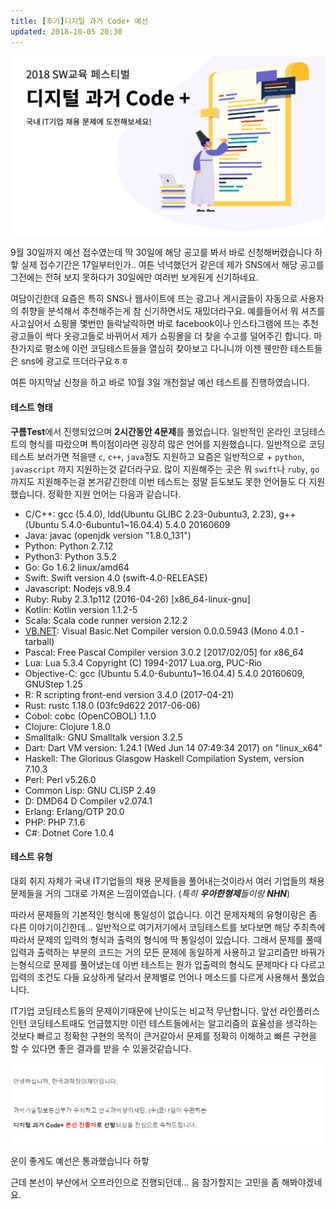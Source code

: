 ```yaml
---
title: [후기]디지털 과거 Code+ 예선
updated: 2018-10-05 20:30
---
```


![img_01](https://raw.githubusercontent.com/jeageon/jeageon.github.io/master/_images/img_03.PNG)

9월 30일까지 예선 접수였는데 딱 30일에 해당 공고를 봐서 바로 신청해버렸습니다 하핳 실제 접수기간은 17일부터인가.. 여튼 넉넉했던거 같은데 제가 SNS에서 해당  공고를 그전에는 전혀 보지 못하다가 30일에만 여러번 보게된게 신기하네요.

여담이긴한데 요즘은 특히 SNS나 웹사이트에 뜨는 광고나 게시글들이 자동으로 사용자의 취향을 분석해서 추천해주는게 참 신기하면서도 재밌더라구요.  예를들어서 뭐 셔츠를 사고싶어서 쇼핑몰 몇번만 들락날락하면 바로 facebook이나 인스타그램에 뜨는 추천 광고들이 싹다 옷광고들로 바뀌어서 제가 쇼핑몰을 더 찾을 수고를 덜어주긴 합니다. 마찬가지로 평소에 이런 코딩테스트들을 열심히 찾아보고 다니니까 이젠 웬만한 테스트들은 sns에 광고로 뜨더라구요ㅎㅎ

여튼 마지막날 신청을 하고 바로 10월 3일 개천절날 예선 테스트를 진행하였습니다.

<div class="divider"></div>

#### 테스트 형태

**구름Test**에서 진행되었으며 **2시간동안 4문제**를 풀었습니다. 일반적인 온라인 코딩테스트의 형식를 따랐으며 특이점이라면 굉장히 많은 언어를 지원했습니다. 일반적으로 코딩테스트 보러가면 적을땐 `c`, `c++`, `java`정도 지원하고 요즘은 일반적으로 + `python`, `javascript` 까지 지원하는것 같더라구요. 많이 지원해주는 곳은 뭐 `swift`나 `ruby`, `go`까지도 지원해주는걸 본거같긴한데 이번 테스트는 정말 듣도보도 못한 언어들도 다 지원했습니다. 정확한 지원 언어는 다음과 같습니다.

- C/C++: gcc (5.4.0), ldd(Ubuntu GLIBC 2.23-0ubuntu3, 2.23), g++ (Ubuntu 5.4.0-6ubuntu1~16.04.4) 5.4.0 20160609
- Java: javac (openjdk version "1.8.0_131")
- Python: Python 2.7.12
- Python3: Python 3.5.2
- Go: Go 1.6.2 linux/amd64
- Swift: Swift version 4.0 (swift-4.0-RELEASE)
- Javascript: Nodejs v8.9.4
- Ruby: Ruby 2.3.1p112 (2016-04-26) [x86_64-linux-gnu]
- Kotlin: Kotlin version 1.1.2-5
- Scala: Scala code runner version 2.12.2
- [VB.NET](http://vb.net/): Visual Basic.Net Compiler version 0.0.0.5943 (Mono 4.0.1 - tarball)
- Pascal: Free Pascal Compiler version 3.0.2 [2017/02/05] for x86_64
- Lua: Lua 5.3.4  Copyright (C) 1994-2017 Lua.org, PUC-Rio
- Objective-C: gcc (Ubuntu 5.4.0-6ubuntu1~16.04.4) 5.4.0 20160609, GNUStep 1.25
- R: R scripting front-end version 3.4.0 (2017-04-21)
- Rust: rustc 1.18.0 (03fc9d622 2017-06-06)
- Cobol: cobc (OpenCOBOL) 1.1.0
- Clojure: Clojure 1.8.0
- Smalltalk: GNU Smalltalk version 3.2.5
- Dart: Dart VM version: 1.24.1 (Wed Jun 14 07:49:34 2017) on "linux_x64"
- Haskell: The Glorious Glasgow Haskell Compilation System, version 7.10.3
- Perl: Perl v5.26.0
- Common Lisp: GNU CLISP 2.49
- D: DMD64 D Compiler v2.074.1
- Erlang: Erlang/OTP 20.0
- PHP: PHP 7.1.6
- C#: Dotnet Core 1.0.4

#### 테스트 유형

대회 취지 자체가 국내 IT기업들의 채용 문제들을 풀어내는것이라서 여러 기업들의 채용문제들을 거의 그대로 가져온 느낌이였습니다. (*특히 **우아한형제**들이랑 **NHN***)

따라서 문제들의 기본적인 형식에 통일성이 없습니다. 이건 문제자체의 유형이랑은 좀 다른 이야기이긴한데... 일반적으로 여기저기에서 코딩테스트를 보다보면 해당 주최측에 따라서 문제의 입력의 형식과 출력의 형식에 딱 통일성이 있습니다. 그래서 문제를 풀때 입력과 출력하는 부분의 코드는 거의 모든 문제에 동일하게 사용하고 알고리즘만 바꿔가는형식으로 문제를 풀어냈는데 이번 테스트는 뭔가 입출력의 형식도 문제마다 다 다르고 입력의 조건도 다들 요상하게 달라서 문제별로 언어나 메소드를 다르게 사용해서 풀었습니다.

IT기업 코딩테스트들의 문제이기때문에 난이도는 비교적 무난합니다. 앞선 라인플러스 인턴 코딩테스트때도 언급했지만 이런 테스트들에서는 알고리즘의 효율성을 생각하는것보다 빠르고 정확한 구현의 목적이 큰거같아서 문제를 정확히 이해하고 빠른 구현을 할 수 있다면 좋은 결과를 받을 수 있을것같습니다.

<div class="divider"></div>

![img_02](https://raw.githubusercontent.com/jeageon/jeageon.github.io/master/_images/img_04.PNG)

운이 좋게도 예선은 통과했습니다 하핳

근데 본선이 부산에서 오프라인으로 진행되던데... 음 참가할지는 고민을 좀 해봐야겠네요.
